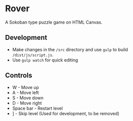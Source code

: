 # Rover

A Sokoban type puzzle game on HTML Canvas.

## Development

* Make changes in the `/src` directory and use `gulp` to build `/dist/js/script.js`.
* Use `gulp watch` for quick editing

## Controls

* W - Move up
* A - Move left
* S - Move down
* D - Move right
* Space bar - Restart level
* ] - Skip level (Used for development, to be removed)

